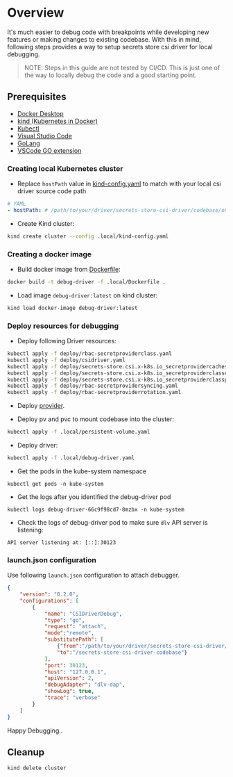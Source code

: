# Overview
It's much easier to debug code with breakpoints while developing new features or making changes to existing codebase. With this in mind, following steps provides a way to setup secrets store csi driver for local debugging.

> NOTE: Steps in this guide are not tested by CI/CD. This is just one of the way to locally debug the code and a good starting point.

## Prerequisites

* [Docker Desktop](https://docs.docker.com/get-docker)
* [kind (Kubernetes in Docker)](https://kind.sigs.k8s.io)
* [Kubectl](https://kubernetes.io/de/docs/tasks/tools/install-kubectl)
* [Visual Studio Code](https://code.visualstudio.com/download)
* [GoLang](https://golang.org/doc/install)
* [VSCode GO extension](https://marketplace.visualstudio.com/items?itemName=golang.Go)


### Creating local Kubernetes cluster
- Replace `hostPath` value in [kind-config.yaml](kind-config.yaml) to match with your local csi driver source code path
``` yaml
# YAML
- hostPath: # /path/to/your/driver/secrets-store-csi-driver/codebase/on/host
```
- Create Kind cluster:
```sh
kind create cluster --config .local/kind-config.yaml
```


### Creating a docker image
- Build docker image from [Dockerfile](Dockerfile):

```sh
docker build -t debug-driver -f .local/Dockerfile .
```

- Load image `debug-driver:latest` on kind cluster:

```sh
kind load docker-image debug-driver:latest
```

### Deploy resources for debugging
- Deploy following Driver resources:
```sh
kubectl apply -f deploy/rbac-secretproviderclass.yaml
kubectl apply -f deploy/csidriver.yaml
kubectl apply -f deploy/secrets-store.csi.x-k8s.io_secretprovidercaches.yaml
kubectl apply -f deploy/secrets-store.csi.x-k8s.io_secretproviderclasses.yaml
kubectl apply -f deploy/secrets-store.csi.x-k8s.io_secretproviderclasspodstatuses.yaml
kubectl apply -f deploy/rbac-secretprovidersyncing.yaml
kubectl apply -f deploy/rbac-secretproviderrotation.yaml
```

- Deploy [provider](https://secrets-store-csi-driver.sigs.k8s.io/getting-started/installation.html#use-the-secrets-store-csi-driver-with-a-provider).

- Deploy pv and pvc to mount codebase into the cluster:
```sh
kubectl apply -f .local/persistent-volume.yaml
```

- Deploy driver:
```sh
kubectl apply -f .local/debug-driver.yaml
```

- Get the pods in the kube-system namespace
```
kubectl get pods -n kube-system
```

- Get the logs after you identified the debug-driver pod
```
kubectl logs debug-driver-66c9f98cd7-8mzbx -n kube-system
```

- Check the logs of debug-driver pod to make sure `dlv` API server is listening:
```
API server listening at: [::]:30123
```

### launch.json configuration
Use following `launch.json` configuration to attach debugger.
```json
{
    "version": "0.2.0",
    "configurations": [
        {
            "name": "CSIDriverDebug",
            "type": "go",
            "request": "attach",
            "mode":"remote",
            "substitutePath": [
                {"from":"/path/to/your/driver/secrets-store-csi-driver/codebase/on/host", #replace with your path
                "to":"/secrets-store-csi-driver-codebase"}
            ],
            "port": 30123,
            "host": "127.0.0.1",
            "apiVersion": 2,
            "debugAdapter": "dlv-dap",
            "showLog": true,
            "trace": "verbose"
        }
    ]
}
```
Happy Debugging..

## Cleanup
```sh
kind delete cluster
```
